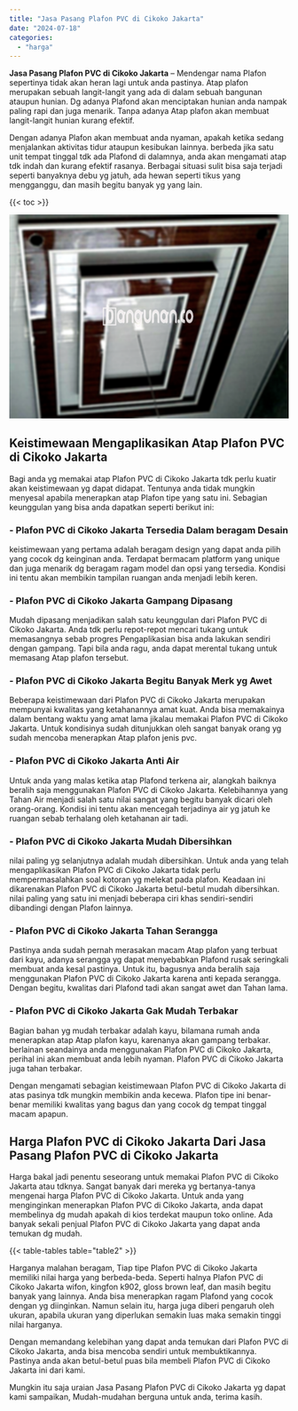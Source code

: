 ```yaml
---
title: "Jasa Pasang Plafon PVC di Cikoko Jakarta"
date: "2024-07-18"
categories: 
  - "harga"
---
```


**Jasa Pasang Plafon PVC di Cikoko Jakarta** – Mendengar nama Plafon sepertinya tidak akan heran lagi untuk anda pastinya. Atap plafon merupakan sebuah langit-langit yang ada di dalam sebuah bangunan ataupun hunian. Dg adanya Plafond akan menciptakan hunian anda nampak paling rapi dan juga menarik. Tanpa adanya Atap plafon akan membuat langit-langit hunian kurang efektif.

Dengan adanya Plafon akan membuat anda nyaman, apakah ketika sedang menjalankan aktivitas tidur ataupun kesibukan lainnya. berbeda jika satu unit tempat tinggal tdk ada Plafond di dalamnya, anda akan mengamati atap tdk indah dan kurang efektif rasanya. Berbagai situasi sulit bisa saja terjadi seperti banyaknya debu yg jatuh, ada hewan seperti tikus yang mengganggu, dan masih begitu banyak yg yang lain.

{{< toc >}}

![Jasa Pasang Plafon PVC di Cikoko Jakarta](/images/flafond-pvc-murah10.png)

## Keistimewaan Mengaplikasikan Atap Plafon PVC di Cikoko Jakarta

Bagi anda yg memakai atap Plafon PVC di Cikoko Jakarta tdk perlu kuatir akan keistimewaan yg dapat didapat. Tentunya anda tidak mungkin menyesal apabila menerapkan atap Plafon tipe yang satu ini. Sebagian keunggulan yang bisa anda dapatkan seperti berikut ini:

### \- Plafon PVC di Cikoko Jakarta Tersedia Dalam beragam Desain

keistimewaan yang pertama adalah beragam design yang dapat anda pilih yang cocok dg keinginan anda. Terdapat bermacam platform yang unique dan juga menarik dg beragam ragam model dan opsi yang tersedia. Kondisi ini tentu akan membikin tampilan ruangan anda menjadi lebih keren.

### \- Plafon PVC di Cikoko Jakarta Gampang Dipasang

Mudah dipasang menjadikan salah satu keunggulan dari Plafon PVC di Cikoko Jakarta. Anda tdk perlu repot-repot mencari tukang untuk memasangnya sebab progres Pengaplikasian bisa anda lakukan sendiri dengan gampang. Tapi bila anda ragu, anda dapat merental tukang untuk memasang Atap plafon tersebut.

### \- Plafon PVC di Cikoko Jakarta Begitu Banyak Merk yg Awet

Beberapa keistimewaan dari Plafon PVC di Cikoko Jakarta merupakan mempunyai kwalitas yang ketahanannya amat kuat. Anda bisa memakainya dalam bentang waktu yang amat lama jikalau memakai Plafon PVC di Cikoko Jakarta. Untuk kondisinya sudah ditunjukkan oleh sangat banyak orang yg sudah mencoba menerapkan Atap plafon jenis pvc.

### \- Plafon PVC di Cikoko Jakarta Anti Air

Untuk anda yang malas ketika atap Plafond terkena air, alangkah baiknya beralih saja menggunakan Plafon PVC di Cikoko Jakarta. Kelebihannya yang Tahan Air menjadi salah satu nilai sangat yang begitu banyak dicari oleh orang-orang. Kondisi ini tentu akan mencegah terjadinya air yg jatuh ke ruangan sebab terhalang oleh ketahanan air tadi.

### \- Plafon PVC di Cikoko Jakarta Mudah Dibersihkan

nilai paling yg selanjutnya adalah mudah dibersihkan. Untuk anda yang telah mengaplikasikan Plafon PVC di Cikoko Jakarta tidak perlu mempermasalahkan soal kotoran yg melekat pada plafon. Keadaan ini dikarenakan Plafon PVC di Cikoko Jakarta betul-betul mudah dibersihkan. nilai paling yang satu ini menjadi beberapa ciri khas sendiri-sendiri dibandingi dengan Plafon lainnya.

### \- Plafon PVC di Cikoko Jakarta Tahan Serangga

Pastinya anda sudah pernah merasakan macam Atap plafon yang terbuat dari kayu, adanya serangga yg dapat menyebabkan Plafond rusak seringkali membuat anda kesal pastinya. Untuk itu, bagusnya anda beralih saja menggunakan Plafon PVC di Cikoko Jakarta karena anti kepada serangga. Dengan begitu, kwalitas dari Plafond tadi akan sangat awet dan Tahan lama.

### \- Plafon PVC di Cikoko Jakarta Gak Mudah Terbakar

Bagian bahan yg mudah terbakar adalah kayu, bilamana rumah anda menerapkan atap Atap plafon kayu, karenanya akan gampang terbakar. berlainan seandainya anda menggunakan Plafon PVC di Cikoko Jakarta, perihal ini akan membuat anda lebih nyaman. Plafon PVC di Cikoko Jakarta juga tahan terbakar.

Dengan mengamati sebagian keistimewaan Plafon PVC di Cikoko Jakarta di atas pasinya tdk mungkin membikin anda kecewa. Plafon tipe ini benar-benar memiliki kwalitas yang bagus dan yang cocok dg tempat tinggal macam apapun.

## Harga Plafon PVC di Cikoko Jakarta Dari Jasa Pasang Plafon PVC di Cikoko Jakarta

Harga bakal jadi penentu seseorang untuk memakai Plafon PVC di Cikoko Jakarta atau tdknya. Sangat banyak dari mereka yg bertanya-tanya mengenai harga Plafon PVC di Cikoko Jakarta. Untuk anda yang menginginkan menerapkan Plafon PVC di Cikoko Jakarta, anda dapat membelinya dg mudah apakah di kios terdekat maupun toko online. Ada banyak sekali penjual Plafon PVC di Cikoko Jakarta yang dapat anda temukan dg mudah.

{{< table-tables table="table2" >}}

Harganya malahan beragam, Tiap tipe Plafon PVC di Cikoko Jakarta memiliki nilai harga yang berbeda-beda. Seperti halnya Plafon PVC di Cikoko Jakarta wifon, kingfon k902, gloss brown leaf, dan masih begitu banyak yang lainnya. Anda bisa menerapkan ragam Plafond yang cocok dengan yg diinginkan. Namun selain itu, harga juga diberi pengaruh oleh ukuran, apabila ukuran yang diperlukan semakin luas maka semakin tinggi nilai harganya.

Dengan memandang kelebihan yang dapat anda temukan dari Plafon PVC di Cikoko Jakarta, anda bisa mencoba sendiri untuk membuktikannya. Pastinya anda akan betul-betul puas bila membeli Plafon PVC di Cikoko Jakarta ini dari kami.

Mungkin itu saja uraian Jasa Pasang Plafon PVC di Cikoko Jakarta yg dapat kami sampaikan, Mudah-mudahan berguna untuk anda, terima kasih.
